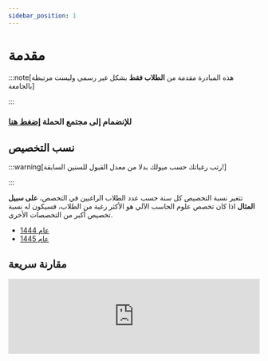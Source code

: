 ```yaml
---
sidebar_position: 1
---
```


# مقدمة

:::note[هذه المبادرة مقدمة من **الطلاب فقط** بشكل غير رسمي وليست مرتبطة بالجامعة]

:::

### للإنضمام إلى مجتمع الحملة [إضغط هنا](https://t.me/+5M8kuV7aAsRlNDU0)


## نسب التخصيص

:::warning[رتب رغباتك حسب ميولك بدلا من معدل القبول للسنين السابقة!]

:::

تتغير نسبة التخصيص كل سنة حسب عدد الطلاب الراغبين في التخصص، **على سبيل المثال** اذا كان تخصص علوم الحاسب الآلي هو الأكثر رغبة من الطلاب، فسيكون له نسبة تخصيص أكبر من التخصصات الأخرى.

- [عام 1444](https://drive.uqu.edu.sa/_/dadregis/files/%D8%A3%D9%83%D8%A7%D8%AF%D9%8A%D9%85%D9%8A/TS1453.pdf)
- [عام 1445](https://drive.uqu.edu.sa/_/dadregis/files/45/3/%D8%AA%D8%AE%D8%B5%D9%8A%D8%B5%20%D9%84%D9%84%D8%B9%D8%A7%D9%85%201445%20%D9%87%D9%80.pdf)

## مقارنة سريعة

<iframe width="100%" height="auto" seamless frameborder="0" scrolling="no" src="https://docs.google.com/spreadsheets/d/e/2PACX-1vRzhB_RCkzf960nSu-NcmHhFLEpNRUlJBTgahOr4fr2RDRo1TWE9P0a0y2Cum-PAN2tTUuL4VCb6xjr/pubchart?oid=139550442&amp;format=interactive"></iframe>
